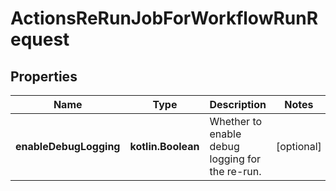 
# ActionsReRunJobForWorkflowRunRequest

## Properties
Name | Type | Description | Notes
------------ | ------------- | ------------- | -------------
**enableDebugLogging** | **kotlin.Boolean** | Whether to enable debug logging for the re-run. |  [optional]



